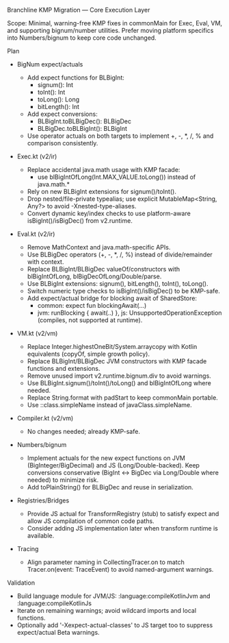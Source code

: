 Branchline KMP Migration — Core Execution Layer

Scope: Minimal, warning-free KMP fixes in commonMain for Exec, Eval, VM, and supporting bignum/number utilities. Prefer moving platform specifics into Numbers/bignum to keep core code unchanged.

Plan

- BigNum expect/actuals
  - Add expect functions for BLBigInt:
    - signum(): Int
    - toInt(): Int
    - toLong(): Long
    - bitLength(): Int
  - Add expect conversions:
    - BLBigInt.toBLBigDec(): BLBigDec
    - BLBigDec.toBLBigInt(): BLBigInt
  - Use operator actuals on both targets to implement +, -, *, /, % and comparison consistently.

- Exec.kt (v2/ir)
  - Replace accidental java.math usage with KMP facade:
    - use blBigIntOfLong(Int.MAX_VALUE.toLong()) instead of java.math.*
  - Rely on new BLBigInt extensions for signum()/toInt().
  - Drop nested/file-private typealias; use explicit MutableMap<String, Any?> to avoid -Xnested-type-aliases.
  - Convert dynamic key/index checks to use platform-aware isBigInt()/isBigDec() from v2.runtime.

- Eval.kt (v2/ir)
  - Remove MathContext and java.math-specific APIs.
  - Use BLBigDec operators (+, -, *, /, %) instead of divide/remainder with context.
  - Replace BLBigInt/BLBigDec valueOf/constructors with blBigIntOfLong, blBigDecOfLong/Double/parse.
  - Use BLBigInt extensions: signum(), bitLength(), toInt(), toLong().
  - Switch numeric type checks to isBigInt()/isBigDec() to be KMP-safe.
  - Add expect/actual bridge for blocking await of SharedStore:
    - common: expect fun blockingAwait(...)
    - jvm: runBlocking { await(..) }, js: UnsupportedOperationException (compiles, not supported at runtime).

- VM.kt (v2/vm)
  - Replace Integer.highestOneBit/System.arraycopy with Kotlin equivalents (copyOf, simple growth policy).
  - Replace BLBigInt/BLBigDec JVM constructors with KMP facade functions and extensions.
  - Remove unused import v2.runtime.bignum.div to avoid warnings.
  - Use BLBigInt.signum()/toInt()/toLong() and blBigIntOfLong where needed.
  - Replace String.format with padStart to keep commonMain portable.
  - Use ::class.simpleName instead of javaClass.simpleName.

- Compiler.kt (v2/vm)
  - No changes needed; already KMP-safe.

- Numbers/bignum
  - Implement actuals for the new expect functions on JVM (BigInteger/BigDecimal) and JS (Long/Double-backed). Keep conversions conservative (BigInt <-> BigDec via Long/Double where needed) to minimize risk.
  - Add toPlainString() for BLBigDec and reuse in serialization.

- Registries/Bridges
  - Provide JS actual for TransformRegistry (stub) to satisfy expect and allow JS compilation of common code paths.
  - Consider adding JS implementation later when transform runtime is available.

- Tracing
  - Align parameter naming in CollectingTracer.on to match Tracer.on(event: TraceEvent) to avoid named-argument warnings.

Validation

- Build language module for JVM/JS: :language:compileKotlinJvm and :language:compileKotlinJs
- Iterate on remaining warnings; avoid wildcard imports and local functions.
 - Optionally add '-Xexpect-actual-classes' to JS target too to suppress expect/actual Beta warnings.

